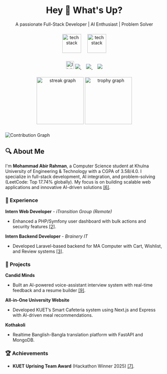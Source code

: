 <h1 align="center">Hey 👋 What's Up?</h1>

<div align="center">
  <p>A passionate Full-Stack Developer | AI Enthusiast | Problem Solver</p>
</div>

###

<div align="center">
  <img src="https://skillicons.dev/icons?i=react,nextjs,nodejs,laravel,fastapi,flask" height="60" alt="tech stack" />
  <img width="12" />
  <img src="https://skillicons.dev/icons?i=mongodb,firebase,aws,typescript,python" height="60" alt="tech stack" />
</div>

### 

<div align="center">
  <img src="https://img.shields.io/static/v1?message=LinkedIn&logo=linkedin&label=&color=0077B5&logoColor=white&style=for-the-badge" height="25" alt="linkedin" />
  <a href="https://linkedin.com/in/abirzishan32">
    <img src="https://img.shields.io/badge/abirzishan32-0077B5?style=for-the-badge&logo=linkedin&logoColor=white" />
  </a>
  <img width="12" />
  <a href="https://github.com/abirzishan32">
    <img src="https://img.shields.io/badge/@abirzishan32-181717?style=for-the-badge&logo=github&logoColor=white" />
  </a>
  <img width="12" />
  <a href="https://leetcode.com/localhost8000">
    <img src="https://img.shields.io/badge/LeetCode-localhost8000-orange?style=for-the-badge&logo=leetcode" />
  </a>
</div>

### 

<div align="center">
  <img src="https://streak-stats.demolab.com?user=abirzishan32&locale=en&mode=daily&theme=dracula&hide_border=false&border_radius=5" height="150" alt="streak graph" />
  <img src="https://github-profile-trophy.vercel.app?username=abirzishan32&theme=dracula&column=-1&row=1&margin-w=8&margin-h=8" height="150" alt="trophy graph" />
</div>

###   

<picture>
  <source media="(prefers-color-scheme: dark)" srcset="https://raw.githubusercontent.com/abirzishan32/abirzishan32/output/pacman-contribution-graph-dark.svg"> 
<source media="(prefers-color-scheme: light)" srcset="https://raw.githubusercontent.com/abirzishan32/abirzishan32/output/pacman-contribution-graph.svg"> 
  <img alt="Contribution Graph" src="https://raw.githubusercontent.com/abirzishan32/abirzishan32/output/pacman-contribution-graph.svg"> 
</picture>

###  

## 🔍 About Me  
I'm **Mohammad Abir Rahman**, a Computer Science student at Khulna University of Engineering & Technology with a CGPA of 3.58/4.0. I specialize in full-stack development, AI integration, and problem-solving (LeetCode: Top 17.74% globally). My focus is on building scalable web applications and innovative AI-driven solutions [[6]](https://docs.github.com/en/account-and-profile/setting-up-and-managing-your-github-profile/customizing-your-profile/adding-a-readme-to-your-profile). 

### 💼 Experience  
**Intern Web Developer** - *iTransition Group (Remote)*  
- Enhanced a PHP/Symfony user dashboard with bulk actions and security features [[2]](https://www.sitepoint.com/github-profile-readme/). 

**Intern Backend Developer** - *Brainery IT*  
- Developed Laravel-based backend for MA Computer with Cart, Wishlist, and Review systems [[3]](https://www.gitkraken.com/blog/github-profile-readme). 

### 🚀 Projects  
**Candid Minds**  
- Built an AI-powered voice-assistant interview system with real-time feedback and a resume builder [[9]](https://dev.to/abhirathore2000/wtf-is-github-profile-readme-md-1f9). 

**All-in-One University Website**  
- Developed KUET’s Smart Cafeteria system using Next.js and Express with AI-driven meal recommendations.

**Kothakoli**  
- Realtime Banglish-Bangla translation platform with FastAPI and MongoDB.

### 🏆 Achievements  
- **KUET Uprising Team Award** (Hackathon Winner 2025) [[7]](https://docs.github.com/en/account-and-profile/setting-up-and-managing-your-profile-on-github/presence-on-github/customizing-your-profile). 

###  
